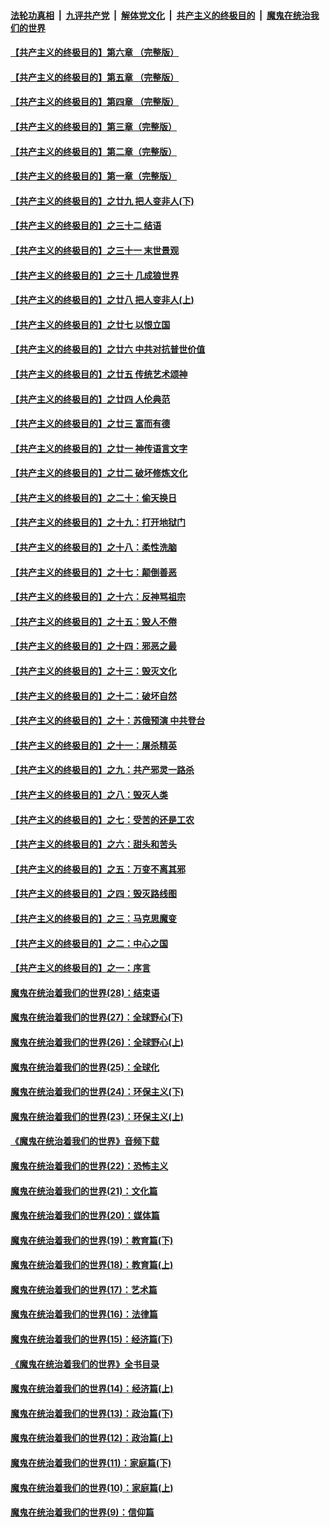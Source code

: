 ####  [法轮功真相](../../../../basic/blob/master/README.md?t=05030931) &nbsp;|&nbsp; [九评共产党](../../../../9ping.md/blob/master/README.md?t=05030931) &nbsp;|&nbsp; [解体党文化](../../../../jtdwh.md/blob/master/README.md?t=05030931)  &nbsp;|&nbsp; [共产主义的终极目的](../../../../gczydzjmd.md/blob/master/README.md?t=05030931) &nbsp;|&nbsp; [魔鬼在统治我们的世界](../../../../mgztzwmdsj.md/blob/master/README.md?t=05030931) 

#### [【共产主义的终极目的】第六章 （完整版）](../pages/nsc422/n11428913.md?t=05030931) 

#### [【共产主义的终极目的】第五章 （完整版）](../pages/nsc422/n11428912.md?t=05030931) 

#### [【共产主义的终极目的】第四章 （完整版）](../pages/nsc422/n11428907.md?t=05030931) 

#### [【共产主义的终极目的】第三章（完整版）](../pages/nsc422/n11428848.md?t=05030931) 

#### [【共产主义的终极目的】第二章（完整版）](../pages/nsc422/n11428831.md?t=05030931) 

#### [【共产主义的终极目的】第一章（完整版）](../pages/nsc422/n11417651.md?t=05030931) 

#### [【共产主义的终极目的】之廿九 把人变非人(下)](../pages/nsc422/n11344140.md?t=05030931) 

#### [【共产主义的终极目的】之三十二 结语](../pages/nsc422/n11360535.md?t=05030931) 

#### [【共产主义的终极目的】之三十一 末世景观](../pages/nsc422/n11351129.md?t=05030931) 

#### [【共产主义的终极目的】之三十 几成狼世界](../pages/nsc422/n11348280.md?t=05030931) 

#### [【共产主义的终极目的】之廿八 把人变非人(上)](../pages/nsc422/n11340492.md?t=05030931) 

#### [【共产主义的终极目的】之廿七 以恨立国](../pages/nsc422/n11336944.md?t=05030931) 

#### [【共产主义的终极目的】之廿六 中共对抗普世价值](../pages/nsc422/n11324785.md?t=05030931) 

#### [【共产主义的终极目的】之廿五 传统艺术颂神](../pages/nsc422/n11296396.md?t=05030931) 

#### [【共产主义的终极目的】之廿四 人伦典范](../pages/nsc422/n11296397.md?t=05030931) 

#### [【共产主义的终极目的】之廿三 富而有德](../pages/nsc422/n11283598.md?t=05030931) 

#### [【共产主义的终极目的】之廿一 神传语言文字](../pages/nsc422/n11263265.md?t=05030931) 

#### [【共产主义的终极目的】之廿二 破坏修炼文化](../pages/nsc422/n11245728.md?t=05030931) 

#### [【共产主义的终极目的】之二十：偷天换日](../pages/nsc422/n11238846.md?t=05030931) 

#### [【共产主义的终极目的】之十九：打开地狱门](../pages/nsc422/n11206376.md?t=05030931) 

#### [【共产主义的终极目的】之十八：柔性洗脑](../pages/nsc422/n11199994.md?t=05030931) 

#### [【共产主义的终极目的】之十七：颠倒善恶](../pages/nsc422/n11179782.md?t=05030931) 

#### [【共产主义的终极目的】之十六：反神骂祖宗](../pages/nsc422/n11166798.md?t=05030931) 

#### [【共产主义的终极目的】之十五：毁人不倦](../pages/nsc422/n11166792.md?t=05030931) 

#### [【共产主义的终极目的】之十四：邪恶之最](../pages/nsc422/n11150249.md?t=05030931) 

#### [【共产主义的终极目的】之十三：毁灭文化](../pages/nsc422/n11135227.md?t=05030931) 

#### [【共产主义的终极目的】之十二：破坏自然](../pages/nsc422/n11135214.md?t=05030931) 

#### [【共产主义的终极目的】之十：苏俄预演 中共登台](../pages/nsc422/n11118424.md?t=05030931) 

#### [【共产主义的终极目的】之十一：屠杀精英](../pages/nsc422/n11118442.md?t=05030931) 

#### [【共产主义的终极目的】之九：共产邪灵一路杀](../pages/nsc422/n11114139.md?t=05030931) 

#### [【共产主义的终极目的】之八：毁灭人类](../pages/nsc422/n11108503.md?t=05030931) 

#### [【共产主义的终极目的】之七：受苦的还是工农](../pages/nsc422/n11101809.md?t=05030931) 

#### [【共产主义的终极目的】之六：甜头和苦头](../pages/nsc422/n11096971.md?t=05030931) 

#### [【共产主义的终极目的】之五：万变不离其邪](../pages/nsc422/n11091285.md?t=05030931) 

#### [【共产主义的终极目的】之四：毁灭路线图](../pages/nsc422/n11086284.md?t=05030931) 

#### [【共产主义的终极目的】之三：马克思魔变](../pages/nsc422/n11061941.md?t=05030931) 

#### [【共产主义的终极目的】之二：中心之国](../pages/nsc422/n11047728.md?t=05030931) 

#### [【共产主义的终极目的】之一：序言](../pages/nsc422/n11086077.md?t=05030931) 

#### [魔鬼在统治着我们的世界(28)：结束语](../pages/nsc422/n10936246.md?t=05030931) 

#### [魔鬼在统治着我们的世界(27)：全球野心(下)](../pages/nsc422/n10928319.md?t=05030931) 

#### [魔鬼在统治着我们的世界(26)：全球野心(上)](../pages/nsc422/n10900318.md?t=05030931) 

#### [魔鬼在统治着我们的世界(25)：全球化](../pages/nsc422/n10788205.md?t=05030931) 

#### [魔鬼在统治着我们的世界(24)：环保主义(下)](../pages/nsc422/n10695307.md?t=05030931) 

#### [魔鬼在统治着我们的世界(23)：环保主义(上)](../pages/nsc422/n10688613.md?t=05030931) 

#### [《魔鬼在统治着我们的世界》音频下载](../pages/nsc422/n10635553.md?t=05030931) 

#### [魔鬼在统治着我们的世界(22)：恐怖主义](../pages/nsc422/n10614727.md?t=05030931) 

#### [魔鬼在统治着我们的世界(21)：文化篇](../pages/nsc422/n10597706.md?t=05030931) 

#### [魔鬼在统治着我们的世界(20)：媒体篇](../pages/nsc422/n10586579.md?t=05030931) 

#### [魔鬼在统治着我们的世界(19)：教育篇(下)](../pages/nsc422/n10564808.md?t=05030931) 

#### [魔鬼在统治着我们的世界(18)：教育篇(上)](../pages/nsc422/n10526970.md?t=05030931) 

#### [魔鬼在统治着我们的世界(17)：艺术篇](../pages/nsc422/n10499093.md?t=05030931) 

#### [魔鬼在统治着我们的世界(16)：法律篇](../pages/nsc422/n10485969.md?t=05030931) 

#### [魔鬼在统治着我们的世界(15)：经济篇(下)](../pages/nsc422/n10469975.md?t=05030931) 

#### [《魔鬼在统治着我们的世界》全书目录](../pages/nsc422/n10464261.md?t=05030931) 

#### [魔鬼在统治着我们的世界(14)：经济篇(上)](../pages/nsc422/n10457370.md?t=05030931) 

#### [魔鬼在统治着我们的世界(13)：政治篇(下)](../pages/nsc422/n10448270.md?t=05030931) 

#### [魔鬼在统治着我们的世界(12)：政治篇(上)](../pages/nsc422/n10444576.md?t=05030931) 

#### [魔鬼在统治着我们的世界(11)：家庭篇(下)](../pages/nsc422/n10440961.md?t=05030931) 

#### [魔鬼在统治着我们的世界(10)：家庭篇(上)](../pages/nsc422/n10435448.md?t=05030931) 

#### [魔鬼在统治着我们的世界(9)：信仰篇](../pages/nsc422/n10432159.md?t=05030931) 

